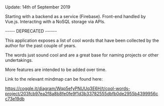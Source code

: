 

Update: 14th of September 2019

Starting with a backend as a service (Firebase). Front-end handled by Vue.js. Interacting with a NoSQL storage via APIs. 


----- DEPRECATED ------

This application exposes a list of cool words that have been collected by the author for the past couple of years.

The words just sound cool and are a great base for naming projects or other undertakings.

More features are intended to be added over time.

Link to the relevant mindmap can be found here:

https://coggle.it/diagram/Wqp5efyPNUUq3E6H/t/cool-words-project/203fcb97ea2f8a8b8fe0fe9f1d3b33782555dbfb0de2955b4399956cc73e19db
